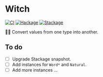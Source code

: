 # Witch

[![CI](https://github.com/tfausak/witch/workflows/CI/badge.svg)](https://github.com/tfausak/witch/actions/new)
[![Hackage](https://img.shields.io/hackage/v/witch)](https://hackage.haskell.org/package/witch)
[![Stackage](https://www.stackage.org/package/witch/badge/nightly?label=stackage)](https://www.stackage.org/package/witch)

:mage_woman: Convert values from one type into another.

## To do

- [ ] Upgrade Stackage snapshot.
- [ ] Add instances for `Word*` and `Natural`.
- [ ] Add more instances ...
